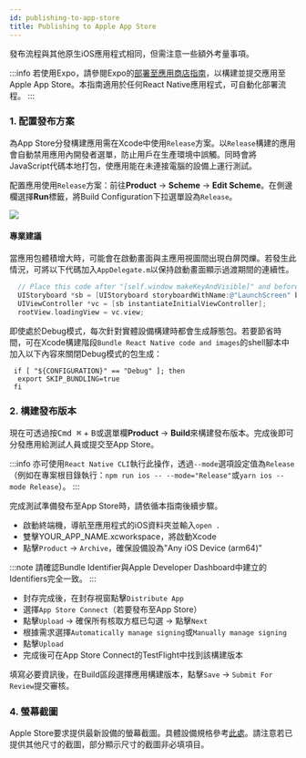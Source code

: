 ```yaml
---
id: publishing-to-app-store
title: Publishing to Apple App Store
---
```


發布流程與其他原生iOS應用程式相同，但需注意一些額外考量事項。

:::info
若使用Expo，請參閱Expo的[部署至應用商店指南](https://docs.expo.dev/distribution/app-stores/)，以構建並提交應用至Apple App Store。本指南適用於任何React Native應用程式，可自動化部署流程。
:::

### 1. 配置發布方案

為App Store分發構建應用需在Xcode中使用`Release`方案。以`Release`構建的應用會自動禁用應用內開發者選單，防止用戶在生產環境中誤觸。同時會將JavaScript代碼本地打包，使應用能在未連接電腦的設備上運行測試。

配置應用使用`Release`方案：前往**Product** → **Scheme** → **Edit Scheme**。在側邊欄選擇**Run**標籤，將Build Configuration下拉選單設為`Release`。

![](/docs/assets/ConfigureReleaseScheme.png)

#### 專業建議

當應用包體積增大時，可能會在啟動畫面與主應用視圖間出現白屏閃爍。若發生此情況，可將以下代碼加入`AppDelegate.m`以保持啟動畫面顯示過渡期間的連續性。

```objectivec
  // Place this code after "[self.window makeKeyAndVisible]" and before "return YES;"
  UIStoryboard *sb = [UIStoryboard storyboardWithName:@"LaunchScreen" bundle:nil];
  UIViewController *vc = [sb instantiateInitialViewController];
  rootView.loadingView = vc.view;
```

即使處於Debug模式，每次針對實體設備構建時都會生成靜態包。若要節省時間，可在Xcode構建階段`Bundle React Native code and images`的shell腳本中加入以下內容來關閉Debug模式的包生成：

```shell
 if [ "${CONFIGURATION}" == "Debug" ]; then
  export SKIP_BUNDLING=true
 fi
```

### 2. 構建發布版本

現在可透過按<kbd>Cmd ⌘</kbd> + <kbd>B</kbd>或選單欄**Product** → **Build**來構建發布版本。完成後即可分發應用給測試人員或提交至App Store。

:::info
亦可使用`React Native CLI`執行此操作，透過`--mode`選項設定值為`Release`（例如在專案根目錄執行：`npm run ios -- --mode="Release"`或`yarn ios --mode Release`）。
:::

完成測試準備發布至App Store時，請依循本指南後續步驟。

- 啟動終端機，導航至應用程式的iOS資料夾並輸入`open .`
- 雙擊YOUR_APP_NAME.xcworkspace，將啟動Xcode
- 點擊`Product` → `Archive`，確保設備設為"Any iOS Device (arm64)"

:::note
請確認Bundle Identifier與Apple Developer Dashboard中建立的Identifiers完全一致。
:::

- 封存完成後，在封存視窗點擊`Distribute App`
- 選擇`App Store Connect`（若要發布至App Store）
- 點擊`Upload` → 確保所有核取方框已勾選 → 點擊`Next`
- 根據需求選擇`Automatically manage signing`或`Manually manage signing`
- 點擊`Upload`
- 完成後可在App Store Connect的TestFlight中找到該構建版本

填寫必要資訊後，在Build區段選擇應用構建版本，點擊`Save` → `Submit For Review`提交審核。

### 4. 螢幕截圖

Apple Store要求提供最新設備的螢幕截圖。具體設備規格參考[此處](https://developer.apple.com/help/app-store-connect/reference/screenshot-specifications/)。請注意若已提供其他尺寸的截圖，部分顯示尺寸的截圖非必填項目。